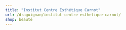 ```yaml
---
title: "Institut Centre Esthétique Carnot"
url: /draguignan/institut-centre-esthetique-carnot/
shop: beauté
---
```

